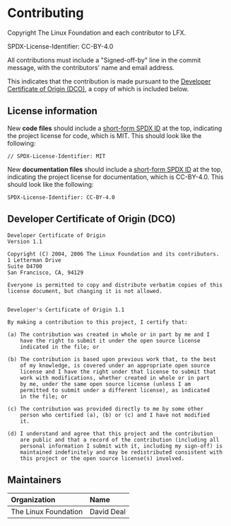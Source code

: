 # Contributing

Copyright The Linux Foundation and each contributor to LFX.

SPDX-License-Identifier: CC-BY-4.0

All contributions must include a "Signed-off-by" line in the commit message, with the contributors' name and email address.

This indicates that the contribution is made pursuant to the [Developer Certificate of Origin \(DCO\)](https://developercertificate.org/), a copy of which is included below.

## License information

New **code files** should include a [short-form SPDX ID](https://spdx.org/ids) at the top, indicating the project license for code, which is MIT. This should look like the following:

```text
// SPDX-License-Identifier: MIT
```

New **documentation files** should include a [short-form SPDX ID](https://spdx.org/ids) at the top, indicating the project license for documentation, which is CC-BY-4.0. This should look like the following:

```text
SPDX-License-Identifier: CC-BY-4.0
```

## Developer Certificate of Origin \(DCO\)

```text
Developer Certificate of Origin
Version 1.1

Copyright (C) 2004, 2006 The Linux Foundation and its contributors.
1 Letterman Drive
Suite D4700
San Francisco, CA, 94129

Everyone is permitted to copy and distribute verbatim copies of this
license document, but changing it is not allowed.


Developer's Certificate of Origin 1.1

By making a contribution to this project, I certify that:

(a) The contribution was created in whole or in part by me and I
    have the right to submit it under the open source license
    indicated in the file; or

(b) The contribution is based upon previous work that, to the best
    of my knowledge, is covered under an appropriate open source
    license and I have the right under that license to submit that
    work with modifications, whether created in whole or in part
    by me, under the same open source license (unless I am
    permitted to submit under a different license), as indicated
    in the file; or

(c) The contribution was provided directly to me by some other
    person who certified (a), (b) or (c) and I have not modified
    it.

(d) I understand and agree that this project and the contribution
    are public and that a record of the contribution (including all
    personal information I submit with it, including my sign-off) is
    maintained indefinitely and may be redistributed consistent with
    this project or the open source license(s) involved.
```

## Maintainers

| Organization | Name |
| :--- | :--- |
| The Linux Foundation | David Deal |

